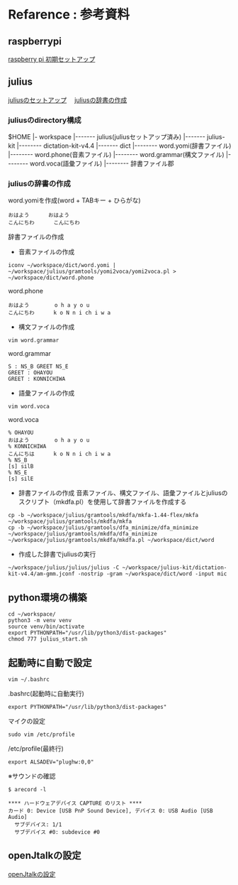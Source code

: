 
# Refarence : 参考資料

## raspberrypi
[raspberry pi 初期セットアップ](https://qiita.com/HeRo/items/c1c30d7267faeb304538#sshでの接続)

## julius

[juliusのセットアップ](https://www.pc-koubou.jp/magazine/19743)　
[juliusの辞書の作成](https://qiita.com/fishkiller/items/40c271d1216921e29b91)

### juliusのdirectory構成
$HOME
  |- workspace
        |------- julius(juliusセットアップ済み)
        |------- julius-kit
                    |-------- dictation-kit-v4.4
        |------- dict
                    |-------- word.yomi(辞書ファイル)
                    |-------- word.phone(音素ファイル)
                    |-------- word.grammar(構文ファイル)
                    |-------- word.voca(語彙ファイル)
                    |-------- 辞書ファイル郡

### juliusの辞書の作成

word.yomiを作成(word + TABキー + ひらがな)
```
おはよう      おはよう
こんにちわ      こんにちわ
```

辞書ファイルの作成
* 音素ファイルの作成
```
iconv ~/workspace/dict/word.yomi | ~/workspace/julius/gramtools/yomi2voca/yomi2voca.pl > ~/workspace/dict/word.phone
```

word.phone
```
おはよう        o h a y o u
こんにちわ      k o N n i ch i w a
```


* 構文ファイルの作成
```
vim word.grammar
```

word.grammar
```
S : NS_B GREET NS_E
GREET : OHAYOU
GREET : KONNICHIWA
```

* 語彙ファイルの作成
```
vim word.voca
```

word.voca
```
% OHAYOU
おはよう        o h a y o u
% KONNICHIWA
こんにちは      k o N n i ch i w a
% NS_B
[s] silB
% NS_E
[s] silE
```

* 辞書ファイルの作成
音素ファイル、構文ファイル、語彙ファイルとjuliusのスクリプト（mkdfa.pl）を使用して辞書ファイルを作成する
```
cp -b ~/workspace/julius/gramtools/mkdfa/mkfa-1.44-flex/mkfa ~/workspace/julius/gramtools/mkdfa/mkfa
cp -b ~/workspace/julius/gramtools/dfa_minimize/dfa_minimize ~/workspace/julius/gramtools/mkdfa/dfa_minimize
~/workspace/julius/gramtools/mkdfa/mkdfa.pl ~/workspace/dict/word
```

* 作成した辞書でjuliusの実行
```
~/workspace/julius/julius/julius -C ~/workspace/julius-kit/dictation-kit-v4.4/am-gmm.jconf -nostrip -gram ~/workspace/dict/word -input mic
```

## python環境の構築
```
cd ~/workspace/
python3 -m venv venv
source venv/bin/activate
export PYTHONPATH="/usr/lib/python3/dist-packages"
chmod 777 julius_start.sh
```

## 起動時に自動で設定
```
vim ~/.bashrc
```
.bashrc(起動時に自動実行)
```
export PYTHONPATH="/usr/lib/python3/dist-packages"
```

マイクの設定
```
sudo vim /etc/profile
```

/etc/profile(最終行)
```
export ALSADEV="plughw:0,0"
```

※サウンドの確認
```
$ arecord -l

**** ハードウェアデバイス CAPTURE のリスト ****
カード 0: Device [USB PnP Sound Device], デバイス 0: USB Audio [USB Audio]
  サブデバイス: 1/1
  サブデバイス #0: subdevice #0
```

## openJtalkの設定
[openJtalkの設定](https://qiita.com/kkoba84/items/b828229c374a249965a9)